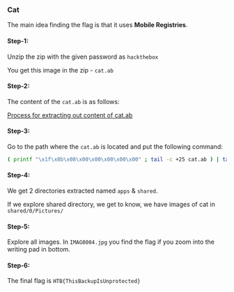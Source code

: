 ### Cat

  

The main idea finding the flag is that it uses <strong> Mobile Registries</strong>.

  

#### Step-1:

Unzip the zip with the given password as `hackthebox`

You get this image in the zip - `cat.ab`

#### Step-2:

The content of the `cat.ab` is as follows:

<a  href="https://www.youtube.com/watch?v=WXFjJb2Zq7g" target="_blank">Process for extracting out content of cat.ab</a>

#### Step-3:

Go to the path where the `cat.ab` is located and put the following command:

```bash
( printf "\x1f\x8b\x08\x00\x00\x00\x00\x00" ; tail -c +25 cat.ab ) | tar xvz
```

#### Step-4:

We get 2 directories extracted named `apps` & `shared`.
  
If we explore shared directory, we get to know, we have images of cat in `shared/0/Pictures/`

#### Step-5:

Explore all images. In `IMAG0004.jpg` you find the flag if you zoom into the writing pad in bottom.

#### Step-6:

The final flag is `HTB{ThisBackupIsUnprotected}`

